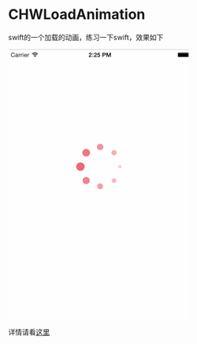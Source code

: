 # CHWLoadAnimation

swift的一个加载的动画，练习一下swift，效果如下

 ![加载动画](https://github.com/Loveway/CHWLoadAnimation/blob/master/awiftAnimation.gif)
 
 详情请看[这里](http://blog.csdn.net/loveway_/article/details/47151147)

